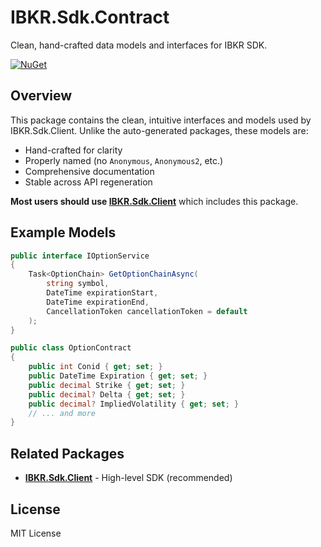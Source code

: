 # IBKR.Sdk.Contract

Clean, hand-crafted data models and interfaces for IBKR SDK.

[![NuGet](https://img.shields.io/nuget/v/IBKR.Sdk.Contract.svg)](https://www.nuget.org/packages/IBKR.Sdk.Contract/)

## Overview

This package contains the clean, intuitive interfaces and models used by IBKR.Sdk.Client. Unlike the auto-generated packages, these models are:

- Hand-crafted for clarity
- Properly named (no `Anonymous`, `Anonymous2`, etc.)
- Comprehensive documentation
- Stable across API regeneration

**Most users should use [IBKR.Sdk.Client](https://www.nuget.org/packages/IBKR.Sdk.Client/)** which includes this package.

## Example Models

```csharp
public interface IOptionService
{
    Task<OptionChain> GetOptionChainAsync(
        string symbol,
        DateTime expirationStart,
        DateTime expirationEnd,
        CancellationToken cancellationToken = default
    );
}

public class OptionContract
{
    public int Conid { get; set; }
    public DateTime Expiration { get; set; }
    public decimal Strike { get; set; }
    public decimal? Delta { get; set; }
    public decimal? ImpliedVolatility { get; set; }
    // ... and more
}
```

## Related Packages

- **[IBKR.Sdk.Client](https://www.nuget.org/packages/IBKR.Sdk.Client/)** - High-level SDK (recommended)

## License

MIT License
